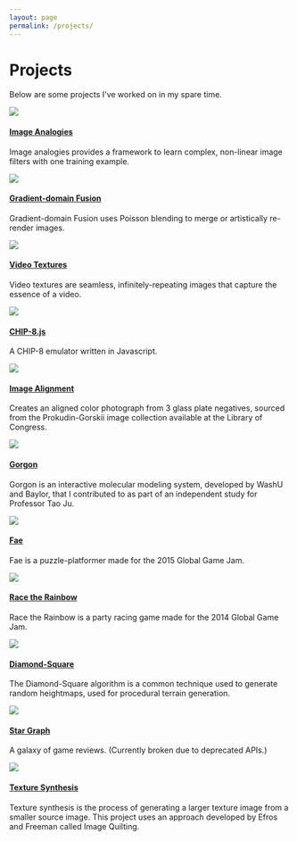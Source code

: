 ```yaml
---
layout: page
permalink: /projects/
---
```


# Projects

Below are some projects I've worked on in my spare time. 

<div class="row projects">
  <div class="col-md-6">
    <a class="thumbnail" href="/projects/computational-photography/image-analogies/">
      <img src="../images/image-analogies/results/artout.jpg">
    </a>
    <div class="project-description">
    <a href="/projects/computational-photography/image-analogies/">
      <h4>Image Analogies</h4>
    </a>
    <p>Image analogies provides a framework to learn complex, non-linear image filters with one training example.</p>
    </div>
  </div>  

  <div class="col-md-6">
    <a class="thumbnail" href="/projects/computational-photography/gradient-domain-fusion/">
      <img src="../images/gradient-domain-fusion/sf-npr-big.png">
    </a>  
    <div class="project-description">
      <a href="/projects/computational-photography/gradient-domain-fusion/">
        <h4>Gradient-domain Fusion</h4>
      </a>
      <p>Gradient-domain Fusion uses Poisson blending to merge or artistically re-render images.</p>
    </div>
  </div>
</div>

<div class="row projects">
  <div class="col-md-6">
    <a class="thumbnail" href="/projects/computational-photography/video-textures/">
      <img src="../images/video-textures/city-4.gif">
    </a>  
    <div class="project-description">
      <a href="/projects/computational-photography/video-textures/">
        <h4>Video Textures</h4>
      </a>
      <p>Video textures are seamless, infinitely-repeating images that capture the essence of a video.</p>
    </div>
  </div>

  <div class="col-md-6">
    <a class="thumbnail" href="https://github.com/jmecom/chip8/">
      <img src="../images/chip8.png">
    </a>  
    <div class="project-description">
      <a href="https://github.com/jmecom/chip8/">
        <h4>CHIP-8.js</h4>
      </a>
      <p>A CHIP-8 emulator written in Javascript.</p>
    </div>
  </div> 
</div>

<div class="row projects">
  <div class="col-md-6">
    <a class="thumbnail" href="/projects/computational-photography/image-alignment/">
      <img src="../images/gorskii-collection/big-town-cropped.jpg">
    </a>  
    <div class="project-description">
      <a href="/projects/computational-photography/image-alignment/">
        <h4>Image Alignment</h4>
      </a>
      <p>Creates an aligned color photograph from 3 glass plate negatives, sourced from the Prokudin-Gorskii image collection available at the Library of Congress.</p>
    </div>
  </div>

  <div class="col-md-6">
    <a class="thumbnail" href="http://gorgon.wustl.edu">
      <img src="../images/gorgon2.PNG">
    </a>  
    <div class="project-description">
      <a href="http://gorgon.wustl.edu">
        <h4>Gorgon</h4>
      </a>
      <p>Gorgon is an interactive molecular modeling system, developed by WashU and Baylor, that I contributed to as part of an independent study for Professor Tao Ju.</p>
    </div>
  </div>
</div>

<div class="row projects">
  <div class="col-md-6">
    <a class="thumbnail" href="http://jmecom.github.io/global-game-jam-15/">
      <img src="../images/fae1-crop.png">
    </a>  
    <div class="project-description">
      <a href="http://jmecom.github.io/global-game-jam-15/">
        <h4>Fae</h4>
      </a>
      <p>Fae is a puzzle-platformer made for the 2015 Global Game Jam.</p>
    </div>
  </div>

  <div class="col-md-6">
    <a class="thumbnail" href="https://www.youtube.com/embed/i0L-aT_03R4">
      <img src="../images/rtr-splash-crop.png">
    </a>  
    <div class="project-description">
      <a href="https://www.youtube.com/embed/i0L-aT_03R4">
        <h4>Race the Rainbow</h4>
      </a>
      <p>Race the Rainbow is a party racing game made for the 2014 Global Game Jam.</p>
    </div>
  </div>
</div>

<div class="row projects">
  <div class="col-md-6">
    <a class="thumbnail" href="/blog/2015/diamond-square/">
      <img src="../images/ds-example-small.png">
    </a>  
    <div class="project-description">
      <a href="/blog/2015/diamond-square/">
        <h4>Diamond-Square</h4>
      </a>
      <p>The Diamond-Square algorithm is a common technique used to generate random heightmaps, used for procedural terrain generation.</p>
    </div>
  </div>

  <div class="col-md-6">
    <a class="thumbnail" href="/star-graph">
      <img src="../images/stargraph.png">
    </a>  
    <div class="project-description">
      <a href="/star-graph">
        <h4>Star Graph</h4>
      </a>
      <p>A galaxy of game reviews. (Currently broken due to deprecated APIs.)</p>
    </div>
  </div>
</div>

<div class="row projects">
  <div class="col-md-6">
    <a class="thumbnail" href="/projects/computational-photography/texture-synthesis/">
      <img src="../images/texture-synthesis/japanese-wallpaper-mincut-extended.png">
    </a>
    <div class="project-description">
      <a href="/projects/computational-photography/texture-synthesis/">
        <h4>Texture Synthesis</h4>
      </a>
      <p>Texture synthesis is the process of generating a larger texture image from a smaller source image. This project uses an approach developed by Efros and Freeman called Image Quilting.</p>
    </div>
  </div>  
</div>